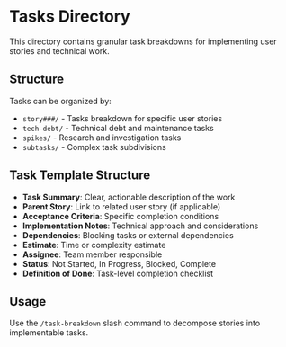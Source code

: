 # Tasks Directory

This directory contains granular task breakdowns for implementing user stories and technical work.

## Structure

Tasks can be organized by:
- `story###/` - Tasks breakdown for specific user stories
- `tech-debt/` - Technical debt and maintenance tasks  
- `spikes/` - Research and investigation tasks
- `subtasks/` - Complex task subdivisions

## Task Template Structure

- **Task Summary**: Clear, actionable description of the work
- **Parent Story**: Link to related user story (if applicable)
- **Acceptance Criteria**: Specific completion conditions
- **Implementation Notes**: Technical approach and considerations
- **Dependencies**: Blocking tasks or external dependencies
- **Estimate**: Time or complexity estimate
- **Assignee**: Team member responsible
- **Status**: Not Started, In Progress, Blocked, Complete
- **Definition of Done**: Task-level completion checklist

## Usage

Use the `/task-breakdown` slash command to decompose stories into implementable tasks.